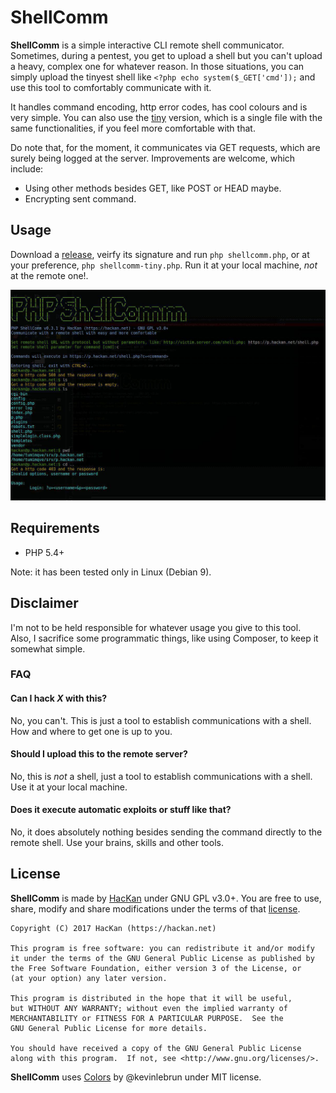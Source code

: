 # ShellComm

**ShellComm** is a simple interactive CLI remote shell communicator. Sometimes, during a pentest, you get to upload a shell but you can't upload a heavy, complex one for whatever reason. In those situations, you can simply upload the tinyest shell like `<?php echo system($_GET['cmd']);` and use this tool to comfortably communicate with it.

It handles command encoding, http error codes, has cool colours and is very simple. You can also use the [tiny](shellcomm-tiny.php) version, which is a single file with the same functionalities, if you feel more comfortable with that.

Do note that, for the moment, it communicates via GET requests, which are surely being logged at the server. Improvements are welcome, which include:

* Using other methods besides GET, like POST or HEAD maybe.
* Encrypting sent command.

## Usage

Download a [release](https://github.com/HacKanCuBa/shellcomm-php/releases/latest), veirfy its signature and run `php shellcomm.php`, or at your preference, `php shellcomm-tiny.php`. Run it at your local machine, *not* at the remote one!.

![ShellComm example](assets/imgs/shellcomm.png)

## Requirements

* PHP 5.4+

Note: it has been tested only in Linux (Debian 9).

## Disclaimer

I'm not to be held responsible for whatever usage you give to this tool.  
Also, I sacrifice some programmatic things, like using Composer, to keep it somewhat simple.

### FAQ

#### Can I hack *X* with this?

No, you can't. This is just a tool to establish communications with a shell. How and where to get one is up to you.

#### Should I upload this to the remote server?

No, this is *not* a shell, just a tool to establish communications with a shell. Use it at your local machine.

#### Does it execute automatic exploits or stuff like that?

No, it does absolutely nothing besides sending the command directly to the remote shell. Use your brains, skills and other tools.

## License

**ShellComm** is made by [HacKan](https://hackan.net) under GNU GPL v3.0+. You are free to use, share, modify and share modifications under the terms of that [license](LICENSE).

    Copyright (C) 2017 HacKan (https://hackan.net)

    This program is free software: you can redistribute it and/or modify
    it under the terms of the GNU General Public License as published by
    the Free Software Foundation, either version 3 of the License, or
    (at your option) any later version.

    This program is distributed in the hope that it will be useful,
    but WITHOUT ANY WARRANTY; without even the implied warranty of
    MERCHANTABILITY or FITNESS FOR A PARTICULAR PURPOSE.  See the
    GNU General Public License for more details.

    You should have received a copy of the GNU General Public License
    along with this program.  If not, see <http://www.gnu.org/licenses/>.

**ShellComm** uses [Colors](https://github.com/kevinlebrun/colors.php) by @kevinlebrun under MIT license.
